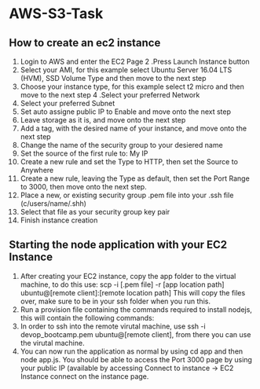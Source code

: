 # AWS-S3-Task
## How to create an ec2 instance
1. Login to AWS and enter the EC2 Page 2 .Press Launch Instance button
2. Select your AMI, for this example select Ubuntu Server 16.04 LTS (HVM), SSD Volume Type and then move to the next step
3. Choose your instance type, for this example select t2 micro and then move to the next step
4 .Select your preferred Network
5. Select your preferred Subnet
6. Set auto assigne public IP to Enable and move onto the next step
7. Leave storage as it is, and move onto the next step
8. Add a tag, with the desired name of your instance, and move onto the next step
9. Change the name of the security group to your desiered name
10. Set the source of the first rule to: My IP
11. Create a new rule and set the Type to HTTP, then set the Source to Anywhere
12. Create a new rule, leaving the Type as default, then set the Port Range to 3000, then move onto the next step.
13. Place a new, or existing security group .pem file into your .ssh file (c/users/name/.shh)
14. Select that file as your security group key pair
15. Finish instance creation


## Starting the node application with your EC2 Instance
1. After creating your EC2 instance, copy the app folder to the virtual machine, to do this use: scp -i [.pem file] -r [app location path] ubuntu@[remote client]:[remote location path] This will copy the files over, make sure to be in your ssh folder when you run this.
2. Run a provision file containing the commands required to install nodejs, this will contain the following commands:
3. In order to ssh into the remote virutal machine, use ssh -i devop_bootcamp.pem ubuntu@[remote client], from there you can use the virutal machine.
4. You can now run the application as normal by using cd app and then node app.js. You should be able to access the Port 3000 page by using your public IP (available by accessing Connect to instance -> EC2 Instance connect on the instance page.
